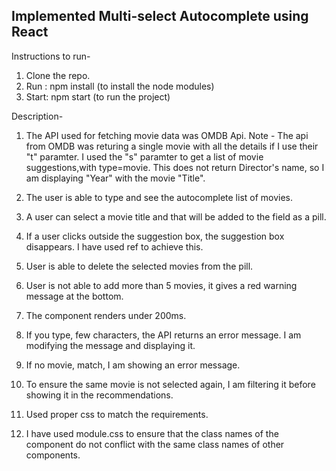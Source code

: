 ## Implemented Multi-select Autocomplete using React

Instructions to run-
1. Clone the repo.
2. Run : npm install (to install the node modules)
3. Start: npm start (to run the project)

Description-
1.	The API used for fetching movie data was OMDB Api. 
Note - The api from OMDB was returing a single movie with all the details if I use their "t" paramter. I used the "s" paramter to get a list of movie suggestions,with type=movie. This does not return Director's name, so I am displaying "Year" with the movie "Title".
 
2.	The user is able to type and see the autocomplete list of movies.
 
3.	A user can select a movie title and that will be added to the field as a pill.
 
4. If a user clicks outside the suggestion box, the suggestion box disappears. I have used ref to achieve this.

5. User is able to delete the selected movies from the pill.

6. User is not able to add more than 5 movies, it gives a red warning message at the bottom.
 
7. The component renders under 200ms.

8. If you type, few characters, the API returns an error message. I am modifying the message and displaying it.
 
9. If no movie, match, I am showing an error message.
 
10. To ensure the same movie is not selected again, I am filtering it before showing it in the recommendations.

11. Used proper css to match the requirements.

12. I have used module.css to ensure that the class names of the component do not conflict with the same class names of other components.
